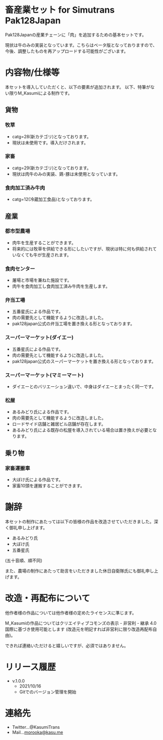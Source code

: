 # 畜産業セット for Simutrans Pak128Japan
Pak128Japanの産業チェーンに「肉」を追加するための基本セットです。

現状は牛のみの実装となっています。こちらはベータ版となっておりますので、今後、調整したものを再アップロードする可能性がございます。

# 内容物/仕様等
本セットを導入していただくと、以下の要素が追加されます。
以下、特筆がない限りM_Kasumiによる制作です。

## 貨物
### 牧草
* catg=28(新カテゴリ)となっております。
* 現状は未使用です。導入だけされます。

### 家畜
* catg=29(新カテゴリ)となっております。
* 現状は肉牛のみの実装、鶏･豚は未使用となっています。

### 食肉加工済み牛肉
* catg=12(冷蔵加工食品)となっております。

## 産業
### 都市型農場
* 肉牛を生産することができます。
* 将来的には牧草を供給できる形にしたいですが、現状は特に何も供給されていなくても牛が生産されます。

### 食肉センター
* 屠場と市場を兼ねた施設です。
* 肉牛を食肉加工し食肉加工済み牛肉を生産します。

### 弁当工場
* 五番星氏による作品です。
* 肉の需要先として機能するように改造しました。
* pak128japan公式の弁当工場を置き換える形となっております。

### スーパーマーケット(ダイエー)
* 五番星氏による作品です。
* 肉の需要先として機能するように改造しました。
* pak128japan公式のスーパーマーケットを置き換える形となっております。

### スーパーマーケット(マミーマート)
* ダイエーとのバリエーション違いで、中身はダイエーとまったく同一です。

### 松屋
* あるみどり氏による作品です。
* 肉の需要先として機能するように改造しました。
* ロードサイド店舗と雑居ビル店舗が存在します。
* あるみどり氏による既存の松屋を導入されている場合は置き換えが必要となります。

## 乗り物
### 家畜運搬車
* 大ぼけ氏による作品です。
* 家畜10頭を運搬することができます。

# 謝辞
本セットの制作にあたっては以下の皆様の作品を改造させていただきました。深く御礼申し上げます。
* あるみどり氏
* 大ぼけ氏
* 五番星氏

(五十音順、順不同)

また、農場の制作にあたって助言をいただきました休日自衛隊氏にも御礼申し上げます。

# 改造・再配布について
他作者様の作品については他作者様の定めたライセンスに準じます。

M_Kasumiの作品についてはクリエイティブコモンズの表示 - 非営利 - 継承 4.0 国際に基づき使用可能とします (改造元を明記すれば非営利に限り改造再配布自由)。

できれば連絡いただけると嬉しいですが、必須ではありません。

# リリース履歴
- v.1.0.0
	- 2021/10/16
	- Gitでのバージョン管理を開始

# 連絡先
* Twitter…@KasumiTrans
* Mail…morooka@kasu.me